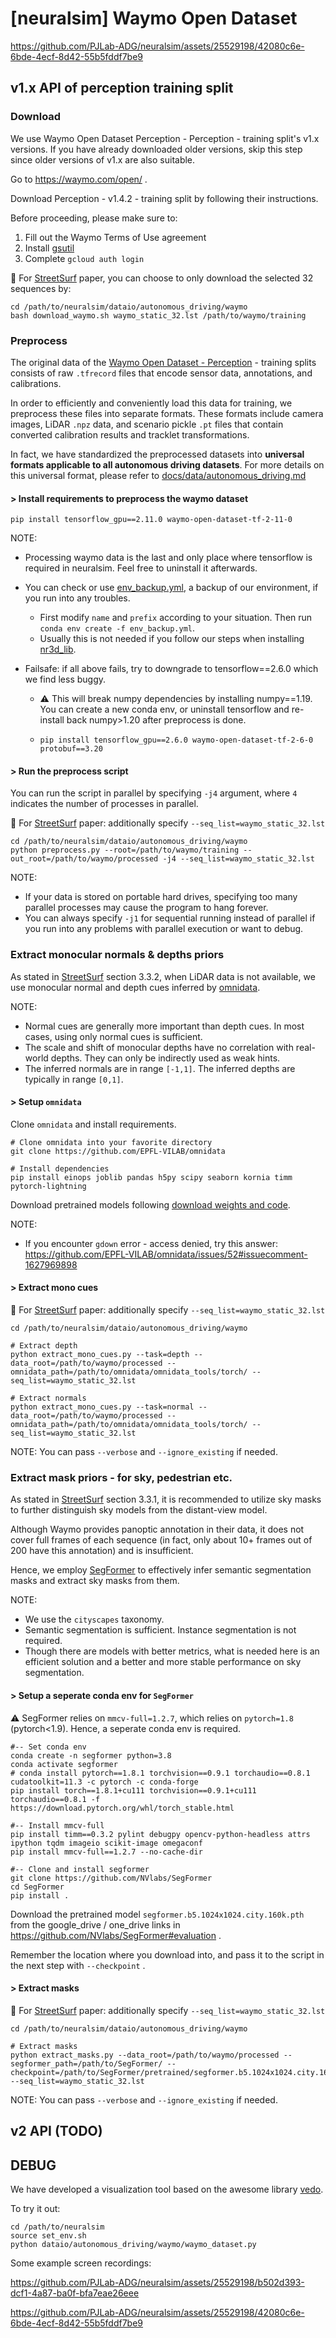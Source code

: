 
# [neuralsim] Waymo Open Dataset

https://github.com/PJLab-ADG/neuralsim/assets/25529198/42080c6e-6bde-4ecf-8d42-55b5fddf7be9

## v1.x API of perception training split

### Download

We use Waymo Open Dataset Perception - Perception - training split's v1.x versions. If you have already downloaded older versions, skip this step since older versions of v1.x are also suitable.

Go to https://waymo.com/open/ .

Download Perception - v1.4.2 - training split by following their instructions.

Before proceeding, please make sure to:

1. Fill out the Waymo Terms of Use agreement
2. Install [gsutil](https://cloud.google.com/storage/docs/gsutil_install) 
3. Complete `gcloud auth login`

:pushpin: For [StreetSurf](https://ventusff.github.io/streetsurf_web/) paper, you can choose to only download the selected 32 sequences by:

```shell
cd /path/to/neuralsim/dataio/autonomous_driving/waymo
bash download_waymo.sh waymo_static_32.lst /path/to/waymo/training
```

### Preprocess

The original data of the [Waymo Open Dataset - Perception](https://waymo.com/open/data/perception/) - training splits consists of raw `.tfrecord` files that encode sensor data, annotations, and calibrations.

In order to efficiently and conveniently load this data for training, we preprocess these files into separate formats. These formats include camera images, LiDAR `.npz` data, and scenario pickle `.pt` files that contain converted calibration results and tracklet transformations.

In fact, we have standardized the preprocessed datasets into **universal formats applicable to all autonomous driving datasets**. For more details on this universal format, please refer to [docs/data/autonomous_driving.md](../../../docs/data/autonomous_driving.md)

#### > Install requirements to preprocess the waymo dataset

```shell
pip install tensorflow_gpu==2.11.0 waymo-open-dataset-tf-2-11-0
```

NOTE:

- Processing waymo data is the last and only place where tensorflow is required in neuralsim. Feel free to uninstall it afterwards.

- You can check or use [env_backup.yml](env_backup.yml), a backup of our environment, if you run into any troubles.

  - First modify `name` and `prefix` according to your situation. Then run `conda env create -f env_backup.yml`.
  - Usually this is not needed if you follow our steps when installing [nr3d_lib](https://github.com/PJLab-ADG/nr3d_lib). 

- Failsafe: if all above fails, try to downgrade to tensorflow==2.6.0 which we find less buggy.

  - :warning:  This will break numpy dependencies by installing numpy==1.19. You can create a new conda env, or uninstall tensorflow and re-install back numpy>1.20 after preprocess is done.
  
  - ```shell
    pip install tensorflow_gpu==2.6.0 waymo-open-dataset-tf-2-6-0 protobuf==3.20
    ```
  

#### > Run the preprocess script

You can run the script in parallel by specifying `-j4` argument, where `4` indicates the number of processes in parallel.

:pushpin: For [StreetSurf](https://ventusff.github.io/streetsurf_web/) paper: additionally specify `--seq_list=waymo_static_32.lst`

 ```shell
 cd /path/to/neuralsim/dataio/autonomous_driving/waymo
 python preprocess.py --root=/path/to/waymo/training --out_root=/path/to/waymo/processed -j4 --seq_list=waymo_static_32.lst
 ```

NOTE:

- If your data is stored on portable hard drives, specifying too many parallel processes may cause the program to hang forever.
- You can always specify `-j1` for sequential running instead of parallel if you run into any problems with parallel execution or want to debug.

### Extract monocular normals & depths priors

As stated in [StreetSurf](https://ventusff.github.io/streetsurf_web/) section 3.3.2, when LiDAR data is not available, we use monocular normal and depth cues inferred by [omnidata](https://github.com/EPFL-VILAB/omnidata).

NOTE:

- Normal cues are generally more important than depth cues. In most cases, using only normal cues is sufficient.
- The scale and shift of monocular depths have no correlation with real-world depths. They can only be indirectly used as weak hints.
- The inferred normals are in range `[-1,1]`. The inferred depths are typically in range `[0,1]`.

#### > Setup `omnidata`

Clone `omnidata` and install requirements.

```shell
# Clone omnidata into your favorite directory
git clone https://github.com/EPFL-VILAB/omnidata

# Install dependencies
pip install einops joblib pandas h5py scipy seaborn kornia timm pytorch-lightning
```

Download pretrained models following [download weights and code](https://github.com/EPFL-VILAB/omnidata/tree/main/omnidata_tools/torch#pretrained-models).

NOTE: 

- If you encounter `gdown` error - access denied, try this answer: https://github.com/EPFL-VILAB/omnidata/issues/52#issuecomment-1627969898

#### > Extract mono cues

:pushpin: For [StreetSurf](https://ventusff.github.io/streetsurf_web/) paper: additionally specify `--seq_list=waymo_static_32.lst`

```shell
cd /path/to/neuralsim/dataio/autonomous_driving/waymo

# Extract depth
python extract_mono_cues.py --task=depth --data_root=/path/to/waymo/processed --omnidata_path=/path/to/omnidata/omnidata_tools/torch/ --seq_list=waymo_static_32.lst

# Extract normals
python extract_mono_cues.py --task=normal --data_root=/path/to/waymo/processed --omnidata_path=/path/to/omnidata/omnidata_tools/torch/ --seq_list=waymo_static_32.lst
```

NOTE: You can pass `--verbose` and `--ignore_existing` if needed.

 ### Extract mask priors -  for sky, pedestrian etc.

As stated in [StreetSurf](https://ventusff.github.io/streetsurf_web/) section 3.3.1, it is recommended to utilize sky masks to further distinguish sky models from the distant-view model.

Although Waymo provides panoptic annotation in their data, it does not cover full frames of each sequence (in fact, only about 10+ frames out of 200 have this annotation) and is insufficient.

Hence, we employ [SegFormer](https://github.com/NVlabs/SegFormer) to effectively infer semantic segmentation masks and extract sky masks from them.

NOTE:

- We use the `cityscapes` taxonomy.
- Semantic segmentation is sufficient. Instance segmentation is not required.
- Though there are models with better metrics, what is needed here is an efficient solution and a better and more stable performance on sky segmentation.

#### > Setup a seperate conda env for `SegFormer`

:warning: SegFormer relies on `mmcv-full=1.2.7`, which relies on `pytorch=1.8` (pytorch<1.9). Hence, a seperate conda env is required.

```shell
#-- Set conda env
conda create -n segformer python=3.8
conda activate segformer
# conda install pytorch==1.8.1 torchvision==0.9.1 torchaudio==0.8.1 cudatoolkit=11.3 -c pytorch -c conda-forge
pip install torch==1.8.1+cu111 torchvision==0.9.1+cu111 torchaudio==0.8.1 -f https://download.pytorch.org/whl/torch_stable.html

#-- Install mmcv-full
pip install timm==0.3.2 pylint debugpy opencv-python-headless attrs ipython tqdm imageio scikit-image omegaconf
pip install mmcv-full==1.2.7 --no-cache-dir

#-- Clone and install segformer
git clone https://github.com/NVlabs/SegFormer
cd SegFormer
pip install .
```

Download the pretrained model `segformer.b5.1024x1024.city.160k.pth` from the google_drive / one_drive links in https://github.com/NVlabs/SegFormer#evaluation .

Remember the location where you download into, and pass it to the script in the next step with `--checkpoint` .

#### > Extract masks

:pushpin: For [StreetSurf](https://ventusff.github.io/streetsurf_web/) paper: additionally specify `--seq_list=waymo_static_32.lst`

```shell
cd /path/to/neuralsim/dataio/autonomous_driving/waymo

# Extract masks
python extract_masks.py --data_root=/path/to/waymo/processed --segformer_path=/path/to/SegFormer/ --checkpoint=/path/to/SegFormer/pretrained/segformer.b5.1024x1024.city.160k.pth --seq_list=waymo_static_32.lst
```

NOTE: You can pass `--verbose` and `--ignore_existing` if needed.

## v2 API (TODO)

## DEBUG

We have developed a visualization tool based on the awesome library [vedo](https://vedo.embl.es/).

To try it out:

```shell
cd /path/to/neuralsim
source set_env.sh
python dataio/autonomous_driving/waymo/waymo_dataset.py
```

Some example screen recordings:

https://github.com/PJLab-ADG/neuralsim/assets/25529198/b502d393-dcf1-4a87-ba0f-bfa7eae26eee

https://github.com/PJLab-ADG/neuralsim/assets/25529198/42080c6e-6bde-4ecf-8d42-55b5fddf7be9
